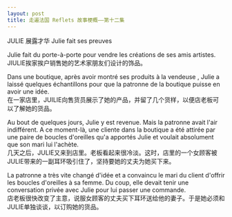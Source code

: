 ```yaml
---
layout: post
title: 走遍法国 Reflets 故事梗概——第十二集
---
```


<p>JULIE 展露才华 Julie fait ses preuves</p>
<p>Julie fait du porte-à-porte pour vendre les créations de ses amis artistes.<br />JIULIE挨家挨户销售她的艺术家朋友们设计的饰品。</p>
<p>Dans une boutique, après avoir montré ses produits à la vendeuse , Julie a laissé quelques échantillons pour que la patronne de la boutique puisse en avoir une idée.<br />在一家店里，JUILIE向售货员展示了她的产品，并留了几个货样，以便店老板可以了解她的货品。</p>
<p>Au bout de quelques jours, Julie y est revenue. Mais la patronne avait l&#39;air indifférent. A ce moment-là, une cliente dans la boutique a été attirée par une paire de boucles d&#39;oreilles qu&#39;a apportés Julie et voulait absolument que son mari lui l&#39;achète.<br />几天之后，JULIE又来到店里。老板看起来很冷淡。这时，店里的一个女顾客被JULIE带来的一副耳环吸引住了，坚持要她的丈夫为她买下来。</p>
<p>La patronne a très vite changé d&#39;idée et a convaincu le mari du client d&#39;offrir les boucles d&#39;oreilles à sa femme. Du coup, elle devait tenir une conversation privée avec Julie pour lui passer une commande.<br />店老板很快改变了主意，说服女顾客的丈夫买下耳环送给他的妻子。于是她必须和JULIE单独谈谈，以订购她的货品。</p>
